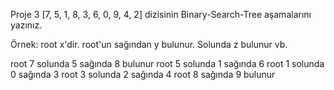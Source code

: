 Proje 3
[7, 5, 1, 8, 3, 6, 0, 9, 4, 2] dizisinin Binary-Search-Tree aşamalarını yazınız.

Örnek: root x'dir. root'un sağından y bulunur. Solunda z bulunur vb.

root 7 solunda 5 sağında 8 bulunur
root 5 solunda 1 sağında 6
root 1 solunda 0 sağında 3
root 3 solunda 2 sağında 4
root 8 sağında 9 bulunur

